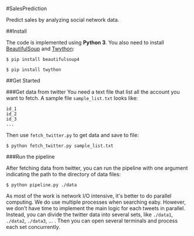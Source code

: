 #SalesPrediction

Predict sales by analyzing social network data.

##Install

The code is implemented using **Python 3**. You also need to install [BeautifulSoup][beautifulSoup] and [Twython][twython]:

`$ pip install beautifulsoup4`

`$ pip install twython`

##Get Started

###Get data from twitter
You need a text file that list all the account you want to fetch. A sample file `sample_list.txt` looks like:

```
id_1
id_2
id_3
...
```
Then use `fetch_twitter.py` to get data and save to file:

`$ python fetch_twitter.py sample_list.txt`

###Run the pipeline

After fetching data from twitter, you can run the pipeline with one argument indicating the path to the directory of data files:

`$ python pipeline.py ./data`

As most of the work is network I/O intensive, it's better to do parallel computing. We do use multiple processes when searching eaby. However, we don't have time to implement the main logic for each tweets in parallel. Instead, you can divide the twitter data into several sets, like `./data1`, `./data2`, `./data3`, ... . Then you can open several terminals and process each set concurrently.

[beautifulSoup]:http://beautiful-soup-4.readthedocs.org/en/latest/#
[twython]:https://twython.readthedocs.org/en/latest/
